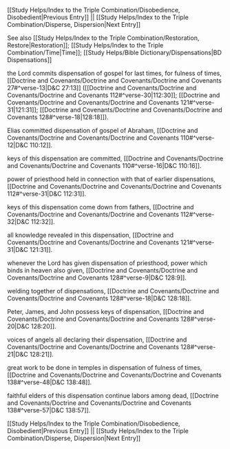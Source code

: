 [[Study Helps/Index to the Triple Combination/Disobedience, Disobedient|Previous Entry]]  ||  [[Study Helps/Index to the Triple Combination/Disperse, Dispersion|Next Entry]]

 See also [[Study Helps/Index to the Triple Combination/Restoration, Restore|Restoration]]; [[Study Helps/Index to the Triple Combination/Time|Time]]; [[Study Helps/Bible Dictionary/Dispensations|BD Dispensations]]

 the Lord commits dispensation of gospel for last times, for fulness of times, [[Doctrine and Covenants/Doctrine and Covenants/Doctrine and Covenants 27#^verse-13|D&C 27:13]] ([[Doctrine and Covenants/Doctrine and Covenants/Doctrine and Covenants 112#^verse-30|112:30]]; [[Doctrine and Covenants/Doctrine and Covenants/Doctrine and Covenants 121#^verse-31|121:31]]; [[Doctrine and Covenants/Doctrine and Covenants/Doctrine and Covenants 128#^verse-18|128:18]]).

 Elias committed dispensation of gospel of Abraham, [[Doctrine and Covenants/Doctrine and Covenants/Doctrine and Covenants 110#^verse-12|D&C 110:12]].

 keys of this dispensation are committed, [[Doctrine and Covenants/Doctrine and Covenants/Doctrine and Covenants 110#^verse-16|D&C 110:16]].

 power of priesthood held in connection with that of earlier dispensations, [[Doctrine and Covenants/Doctrine and Covenants/Doctrine and Covenants 112#^verse-31|D&C 112:31]].

 keys of this dispensation come down from fathers, [[Doctrine and Covenants/Doctrine and Covenants/Doctrine and Covenants 112#^verse-32|D&C 112:32]].

 all knowledge revealed in this dispensation, [[Doctrine and Covenants/Doctrine and Covenants/Doctrine and Covenants 121#^verse-31|D&C 121:31]].

 whenever the Lord has given dispensation of priesthood, power which binds in heaven also given, [[Doctrine and Covenants/Doctrine and Covenants/Doctrine and Covenants 128#^verse-9|D&C 128:9]].

 welding together of dispensations, [[Doctrine and Covenants/Doctrine and Covenants/Doctrine and Covenants 128#^verse-18|D&C 128:18]].

 Peter, James, and John possess keys of dispensation, [[Doctrine and Covenants/Doctrine and Covenants/Doctrine and Covenants 128#^verse-20|D&C 128:20]].

 voices of angels all declaring their dispensation, [[Doctrine and Covenants/Doctrine and Covenants/Doctrine and Covenants 128#^verse-21|D&C 128:21]].

 great work to be done in temples in dispensation of fulness of times, [[Doctrine and Covenants/Doctrine and Covenants/Doctrine and Covenants 138#^verse-48|D&C 138:48]].

 faithful elders of this dispensation continue labors among dead, [[Doctrine and Covenants/Doctrine and Covenants/Doctrine and Covenants 138#^verse-57|D&C 138:57]].

[[Study Helps/Index to the Triple Combination/Disobedience, Disobedient|Previous Entry]]  ||  [[Study Helps/Index to the Triple Combination/Disperse, Dispersion|Next Entry]]